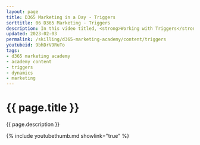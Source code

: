 ```yaml
---
layout: page
title: D365 Marketing in a Day - Triggers
sorttitle: 06 D365 Marketing - Triggers
description: In this video titled, <strong>Working with Triggers</strong>, you will create at least one trigger and be ready to leverage these triggers in your journeys. 
updated: 2023-02-03
permalink: /skilling/d365-marketing-academy/content/triggers
youtubeid: 9bhDrV9RuTo
tags: 
- d365 marketing academy
- academy content
- triggers
- dynamics
- marketing
---
```


# {{ page.title }}

{{ page.description }}

{% include youtubethumb.md showlink="true" %}
